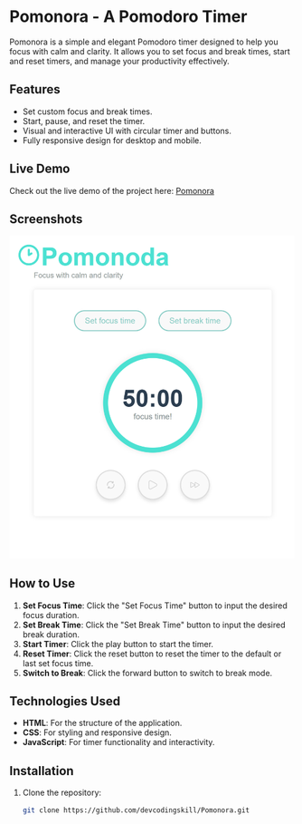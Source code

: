 # Pomonora - A Pomodoro Timer

Pomonora is a simple and elegant Pomodoro timer designed to help you focus with calm and clarity. It allows you to set focus and break times, start and reset timers, and manage your productivity effectively.

## Features
- Set custom focus and break times.
- Start, pause, and reset the timer.
- Visual and interactive UI with circular timer and buttons.
- Fully responsive design for desktop and mobile.

## Live Demo
Check out the live demo of the project here: [Pomonora](https://devcodingskill.github.io/Pomonora/)

## Screenshots
![Set Focus Time](images/screenshot.png)

## How to Use
1. **Set Focus Time**: Click the "Set Focus Time" button to input the desired focus duration.
2. **Set Break Time**: Click the "Set Break Time" button to input the desired break duration.
3. **Start Timer**: Click the play button to start the timer.
4. **Reset Timer**: Click the reset button to reset the timer to the default or last set focus time.
5. **Switch to Break**: Click the forward button to switch to break mode.

## Technologies Used
- **HTML**: For the structure of the application.
- **CSS**: For styling and responsive design.
- **JavaScript**: For timer functionality and interactivity.

## Installation
1. Clone the repository:
   ```bash
   git clone https://github.com/devcodingskill/Pomonora.git
